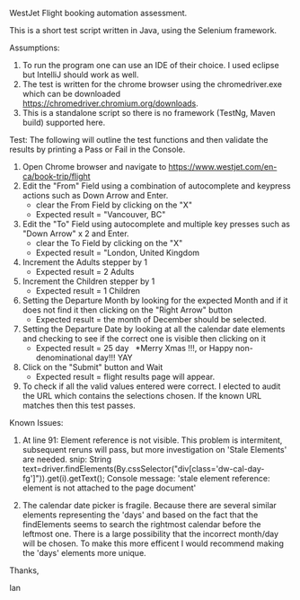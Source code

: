 WestJet Flight booking automation assessment. 

This is a short test script written in Java, using the Selenium framework. 

Assumptions:
1. To run the program one can use an IDE of their choice. I used eclipse but IntelliJ should work as well. 
2. The test is written for the chrome browser using the chromedriver.exe which can be downloaded https://chromedriver.chromium.org/downloads. 
3. This is a standalone script so there is no framework (TestNg, Maven build) supported here. 


Test: 
The following will outline the test functions and then validate the results by printing a Pass or Fail in the Console. 

1. Open Chrome browser and navigate to https://www.westjet.com/en-ca/book-trip/flight
2. Edit the "From" Field using a combination of autocomplete and keypress actions such as Down Arrow and Enter.
	- clear the From Field by clicking on the "X"
	- Expected result = "Vancouver, BC"
3. Edit the "To" Field using autocomplete and multiple key presses such as "Down Arrow" x 2 and Enter.
	- clear the To Field by clicking on the "X"
	- Expected result = "London, United Kingdom
4. Increment the Adults stepper by 1
	- Expected result = 2 Adults
5. Increment the Children stepper by 1
	- Expected result = 1 Children
6. Setting the Departure Month by looking for the expected Month and if it does not find it then clicking on the "Right Arrow" button
	- Expected result = the month of December should be selected.
7. Setting the Departure Date by looking at all the calendar date elements and checking to see if the correct one is visible then clicking on it
	- Expected result = 25 day   *Merry Xmas !!!, or Happy non-denominational day!!! YAY
8. Click on the "Submit" button and Wait
	- Expected result = flight results page will appear. 
9. To check if all the valid values entered were correct. I elected to audit the URL which contains the selections chosen. If the known URL matches then this test passes. 


Known Issues:

1. At line 91:
Element reference is not visible. This problem is intermitent, subsequent reruns will pass, but more investigation on 'Stale Elements' are needed.
snip: 
String text=driver.findElements(By.cssSelector("div[class='dw-cal-day-fg']")).get(i).getText();
Console message:
'stale element reference: element is not attached to the page document'


2. The calendar date picker is fragile. 
Because there are several similar elements representing the 'days' and based on the fact that the findElements seems to search the rightmost calendar before the leftmost one. 
There is a large possibility that the incorrect month/day will be chosen. 
To make this more efficent I would recommend making the 'days' elements more unique.



Thanks, 

Ian 
